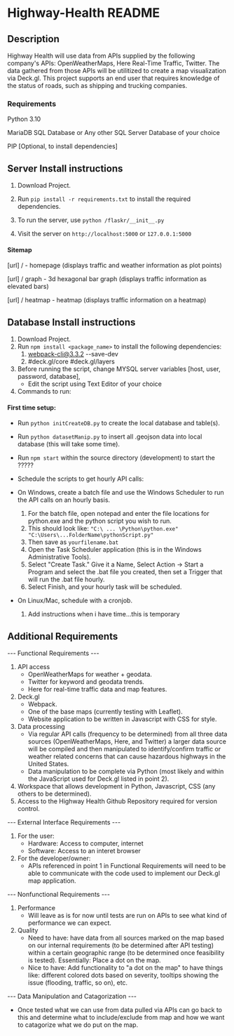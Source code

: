 ﻿# Highway-Health README

## Description

Highway Health will use data from APIs supplied by the following company's APIs: OpenWeatherMaps, Here Real-Time Traffic, Twitter. The data gathered from those APIs will be utilitized to create a map visualization via Deck.gl. This project supports an end user that requires knowledge of the status of roads, such as shipping and trucking companies.

### Requirements

Python 3.10

MariaDB SQL Database or Any other SQL Server Database of your choice

PIP [Optional, to install dependencies]


## Server Install instructions

1. Download Project.
2. Run `pip install -r requirements.txt` to install the required dependencies.

3. To run the server, use `python /flaskr/__init__.py`
4. Visit the server on `http://localhost:5000` or `127.0.0.1:5000`

#### Sitemap
[url] / - homepage (displays traffic and weather information as plot points)

[url] / graph - 3d hexagonal bar graph (displays traffic information as elevated bars)

[url] / heatmap - heatmap (displays traffic information on a heatmap)


## Database Install instructions

1. Download Project.
2. Run ```npm install <package_name>``` to install the following dependencies: 
    1. webpack-cli@3.3.2 --save-dev
    2. #deck.gl/core #deck.gl/layers
3. Before running the script, change MYSQL server variables [host, user, password, database],
    - Edit the script using Text Editor of your choice
4. Commands to run:

#### First time setup:

* Run `python initCreateDB.py` to create the local database and table(s).
* Run `python datasetManip.py` to insert all .geojson data into local database (this will take some time).
* Run `npm start` within the source directory (development) to start the ?????


* Schedule the scripts to get hourly API calls: 

* On Windows, create a batch file and use the Windows Scheduler to run the API calls on an hourly basis. 
    1. For the batch file, open notepad and enter the file locations for python.exe and the python script you wish to run. 
    2. This should look like: `"C:\ ... \Python\python.exe" "C:\Users\...FolderName\pythonScript.py"`
    3. Then save as `yourfilename.bat`
    4. Open the Task Scheduler application (this is in the Windows Administrative Tools). 
    5. Select "Create Task." Give it a Name, Select Action -> Start a Program and select the .bat file you created, then set a Trigger that will run the .bat file hourly.
    6. Select Finish, and your hourly task will be scheduled. 
* On Linux/Mac, schedule with a cronjob.
    1. Add instructions when i have time...this is temporary


## Additional Requirements

--- Functional Requirements ---

1. API access
   - OpenWeatherMaps for weather + geodata.
   - Twitter for keyword and geodata trends.
   - Here for real-time traffic data and map features.
2. Deck.gl
   - Webpack.
   - One of the base maps (currently testing with Leaflet).
   - Website application to be written in Javascript with CSS for style.
3. Data processing
   - Via regular API calls (frequency to be determined) from all three data sources (OpenWeatherMaps, Here, and Twitter) a larger data source will be 
  compiled and then manipulated to identify/confirm traffic or weather related concerns that can cause hazardous highways in the United States. 
   - Data manipulation to be complete via Python (most likely and within the JavaScript used for Deck.gl listed in point 2).
4. Workspace that allows development in Python, Javascript, CSS (any others to be determined).
5. Access to the Highway Health Github Repository required for version control.


--- External Interface Requirements ---

1. For the user: 
   - Hardware: Access to computer, internet
   - Software: Access to an interet browser
2. For the developer/owner: 
   - APIs referenced in point 1 in Functional Requirements will need to be able to communicate with the code used to implement our Deck.gl map application.


--- Nonfunctional Requirements ---

1. Performance
   - Will leave as is for now until tests are run on APIs to see what kind of performance we can expect. 
2. Quality
   - Need to have: have data from all sources marked on the map based on our internal requirements (to be determined after API testing) within a certain 
  geographic range (to be determined once feasibility is tested). Essentially: Place a dot on the map. 
   - Nice to have: Add functionality to "a dot on the map" to have things like: different colored dots based on severity, tooltips showing the issue (flooding, 
  traffic, so on), etc.
  
  
--- Data Manipulation and Catagorization ---

   - Once tested what we can use from data pulled via APIs can go back to this and determine what to include/exclude from map and how we want to catagorize what 
  we do put on the map.

